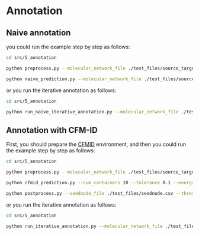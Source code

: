 # Annotation

## Naive annotation

you could run the example step by step as follows:

```sh
cd src/5_annotation

python preprocess.py --molecular_network_file ./test_files/source_target_cor_edit.csv --seednode_file ./test_files/seednode.csv --candidates_folder ../4_search_candidates/candidates

python naive_prediction.py --molecular_network_file ./test_files/source_target_cor_edit.csv --seednode_file ./test_files/seednode.csv --threshold_tanimoto_similarity 0.5
```

or you run the iterative annotation as follows:

```sh
cd src/5_annotation

python run_naive_iterative_annotation.py --molecular_network_file ./test_files/source_target_cor_edit.csv --seednode_file ./test_files/seednode.csv --candidates_folder ../4_search_candidates/candidates --threshold_tanimoto_similarity 0.5 --max_iterations 100
```


## Annotation with CFM-ID
First, you should prepare the [CFMID](https://hub.docker.com/r/wishartlab/cfmid) environment, and then you could run the example step by step as follows:

```sh
cd src/5_annotation

python preprocess.py --molecular_network_file ./test_files/source_target_cor_edit.csv --seednode_file ./test_files/seednode.csv --candidates_folder ../4_search_candidates/candidates

python cfmid_prediction.py --num_containers 10 --tolerance 0.1 --energy_level 0 --ion_mode positive --spectrum_file ./test_files/compounds_spectrum.mgf 

python postprocess.py --seednode_file ./test_files/seednode.csv --threshold_modified_cosine_similarity 0.7
```

or you run the iterative annotation as follows:

```sh
cd src/5_annotation

python run_iterative_annotation.py --molecular_network_file ./test_files/source_target_cor_edit.csv --seednode_file ./test_files/seednode.csv --candidates_folder ../4_search_candidates/candidates --num_containers 10 --tolerance 0.1 --energy_level 0 --ion_mode positive --threshold_modified_cosine_similarity 0.5 --spectrum_file ./test_files/compounds_spectrum.mgf --max_iterations 100
```

